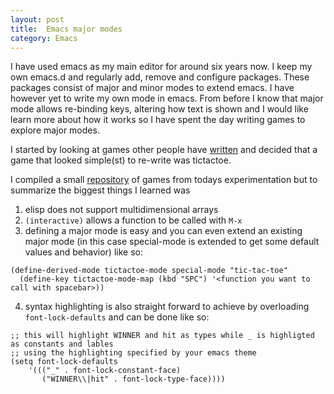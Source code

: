 ```yaml
---
layout: post
title:  Emacs major modes
category: Emacs
---
```


I have used emacs as my main editor for around six years now.
I keep my own emacs.d and regularly add, remove and configure
packages. These packages consist of major and minor modes to
extend emacs. I have however yet to write my own mode in emacs.
From before I know that major mode allows re-binding keys, altering how text is shown
and I would like learn more about how it works so I have
spent the day writing games to explore major modes.

I started by looking at games other people have [written](https://www.emacswiki.org/emacs/CategoryGames)
and decided that a game that looked simple(st) to re-write was
tictactoe.

I compiled a small [repository](https://github.com/Thomashrb/emacs-games) of games from todays experimentation
but to summarize the biggest things I learned was


1. elisp does not support multidimensional arrays
2. `(interactive)` allows a function to be called with `M-x`
3. defining a major mode is easy and you can even extend an existing major mode
   (in this case special-mode is extended to get some default values and behavior) like so:
```elisp
(define-derived-mode tictactoe-mode special-mode "tic-tac-toe"
  (define-key tictactoe-mode-map (kbd "SPC") '<function you want to call with spacebar>))
```
4. syntax highlighting is also straight forward to achieve by overloading
   `font-lock-defaults` and can be done like so:
```elisp
;; this will highlight WINNER and hit as types while _ is highligted as constants and lables
;; using the highlighting specified by your emacs theme
(setq font-lock-defaults
    '((("_" . font-lock-constant-face)
       ("WINNER\\|hit" . font-lock-type-face))))
```
